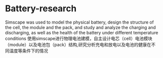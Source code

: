 # Battery-research
Simscape was used to model the physical battery, design the structure of the cell, the module and the pack, and study and analyze the charging and discharging, as well as the health of the battery under different temperature conditions    使用simscape进行物理电池建模，自主设计电芯（cell）电池模块（module）以及电池包（pack）结构,研究分析充电和放电以及电池的健康在不同温度等条件下的情况
